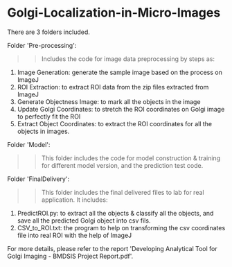 # Golgi-Localization-in-Micro-Images

There are 3 folders included.

Folder 'Pre-processing':
>>Includes the code for image data preprocessing by steps as:
  1. Image Generation: generate the sample image based on the process on ImageJ
  2. ROI Extraction: to extract ROI data from the zip files extracted from ImageJ
  3. Generate Objectness Image: to mark all the objects in the image
  4. Update Golgi Coordinates: to stretch the ROI coordinates on Golgi image to perfectly fit the ROI
  5. Extract Object Coordinates: to extract the ROI coordinates for all the objects in images.

Folder 'Model':
>>This folder includes the code for model construction & training for different model version, and the prediction test code.

Folder 'FinalDelivery':
>>This folder includes the final delivered files to lab for real application. It includes:
  1. PredictROI.py: to extract all the objects & classify all the objects, and save all the predicted Golgi object into csv fils.
  2. CSV_to_ROI.txt: the program to help on transforming the csv coordinates file into real ROI with the help of ImageJ
  
For more details, please refer to the report 'Developing Analytical Tool for Golgi Imaging - BMDSIS Project Report.pdf'.
